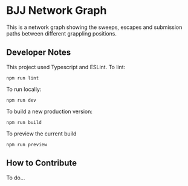 # BJJ Network Graph
This is a network graph showing the sweeps, escapes and submission paths between different grappling positions.


## Developer Notes
This project used Typescript and ESLint.
To lint:
```
npm run lint
```

To run locally:
```
npm run dev
```

To build a new production version:
```
npm run build
```

To preview the current build
```
npm run preview
```

## How to Contribute
To do...
